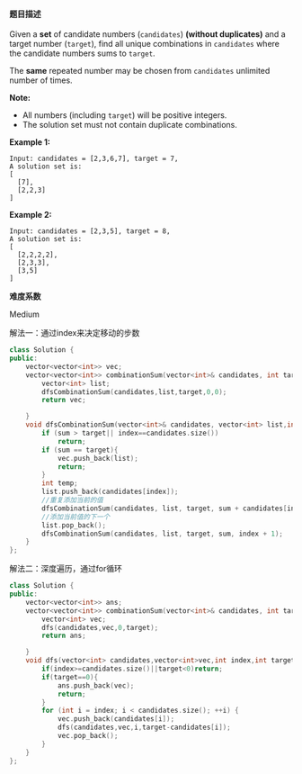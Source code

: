 #### **题目描述**
Given a **set** of candidate numbers (`candidates`) **(without duplicates)** and a target number (`target`), find all unique combinations in `candidates` where the candidate numbers sums to `target`.

The **same** repeated number may be chosen from `candidates` unlimited number of times.

**Note:**

- All numbers (including `target`) will be positive integers.
- The solution set must not contain duplicate combinations.

**Example 1:**

```
Input: candidates = [2,3,6,7], target = 7,
A solution set is:
[
  [7],
  [2,2,3]
]
```

**Example 2:**

```
Input: candidates = [2,3,5], target = 8,
A solution set is:
[
  [2,2,2,2],
  [2,3,3],
  [3,5]
]
```

**难度系数**

Medium 

解法一：通过index来决定移动的步数

```c++
class Solution {
public:
	vector<vector<int>> vec;
	vector<vector<int>> combinationSum(vector<int>& candidates, int target) {
		vector<int> list;
		dfsCombinationSum(candidates,list,target,0,0);
		return vec;

	}
	void dfsCombinationSum(vector<int>& candidates, vector<int> list,int target, int sum,int index){
		if (sum > target|| index==candidates.size())
			return;
		if (sum == target){
			vec.push_back(list);
			return;
		}
		int temp;
		list.push_back(candidates[index]);
		//重复添加当前的值
		dfsCombinationSum(candidates, list, target, sum + candidates[index], index);
		//添加当前值的下一个
		list.pop_back();
		dfsCombinationSum(candidates, list, target, sum, index + 1);
	}
};
```

解法二：深度遍历，通过for循环

```c++
class Solution {
public:
    vector<vector<int>> ans;
    vector<vector<int>> combinationSum(vector<int>& candidates, int target) {
        vector<int> vec;
        dfs(candidates,vec,0,target);
        return ans;

    }
    void dfs(vector<int> candidates,vector<int>vec,int index,int target){
        if(index>=candidates.size()||target<0)return;
        if(target==0){
            ans.push_back(vec);
            return;
        }
        for (int i = index; i < candidates.size(); ++i) {
            vec.push_back(candidates[i]);
            dfs(candidates,vec,i,target-candidates[i]);
            vec.pop_back();
        }
    }
};
```

